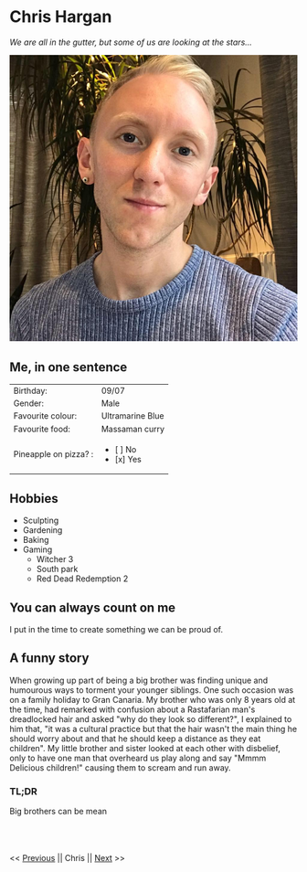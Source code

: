 # Chris Hargan

*We are all in the gutter, but some of us are looking at the stars...*

![image of face](face.jpg)

## Me, in one sentence

|   |   |
|---|---|
| Birthday: | 09/07   |    
| Gender: | Male   |
| Favourite colour:  | Ultramarine Blue   |
| Favourite food:  | Massaman curry  |
| Pineapple on pizza? : | <ul><li>[ ] No</li><li>[x] Yes</li></ul>|

## Hobbies
- Sculpting
- Gardening
- Baking
- Gaming
    - Witcher 3
    - South park
    - Red Dead Redemption 2
    
## You can always count on me
I put in the time to create something  we can be proud of.

## A funny story
When growing up part of being a big brother was finding unique and humourous ways to torment your younger siblings. One such occasion was on a family holiday to Gran Canaria. My brother who was only 8 years old at the time, had remarked with confusion about a Rastafarian man's dreadlocked hair and asked "why do they look so different?", I explained to him that, "it was a cultural practice but that the hair wasn't the main thing he should worry about and that he should keep a distance as they eat children". My little brother and sister looked at each other with disbelief, only to have one man that overheard us play along and say "Mmmm Delicious children!" causing them to scream and run away.
### TL;DR
Big brothers can be mean
<br>
<br>
<br>
<br>

<< [Previous](https://github.com/Arnaud-Langenus/Markdown) || Chris || [Next](https://github.com/Deni-Khalikov/challenge-markdown) >>  
